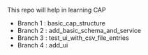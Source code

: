 This repo will help in learning CAP 

* Branch 1 : basic_cap_structure
* Branch 2 : add_basic_schema_and_service
* Branch 3 : test_ui_with_csv_file_entries
* Branch 4 : add_ui
